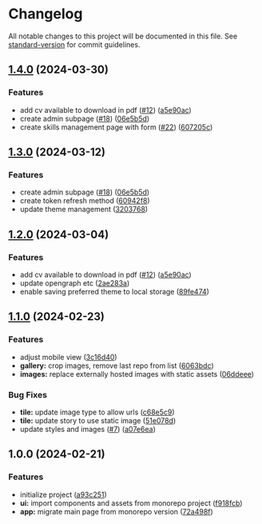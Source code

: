 # Changelog

All notable changes to this project will be documented in this file. See [standard-version](https://github.com/conventional-changelog/standard-version) for commit guidelines.

## [1.4.0](https://github.com/MCesarczyk/personal-homepage-2024/compare/v1.1.0...v1.4.0) (2024-03-30)

### Features

- add cv available to download in pdf ([#12](https://github.com/MCesarczyk/personal-homepage-2024/issues/12)) ([a5e90ac](https://github.com/MCesarczyk/personal-homepage-2024/commit/a5e90ac4197a013d6e346c2d58515fa0049a8396))
- create admin subpage ([#18](https://github.com/MCesarczyk/personal-homepage-2024/issues/18)) ([06e5b5d](https://github.com/MCesarczyk/personal-homepage-2024/commit/06e5b5dda790cb90d39677c6e34ad895be26f182))
- create skills management page with form ([#22](https://github.com/MCesarczyk/personal-homepage-2024/issues/22)) ([607205c](https://github.com/MCesarczyk/personal-homepage-2024/commit/607205c4c07c4ac2cbae13222adaa44db1af80ba))

## [1.3.0](https://github.com/MCesarczyk/personal-homepage-2024/compare/v1.1.0...v1.3.0) (2024-03-12)

### Features

- create admin subpage ([#18](https://github.com/MCesarczyk/personal-homepage-2024/issues/18)) ([06e5b5d](https://github.com/MCesarczyk/personal-homepage-2024/commit/06e5b5dda790cb90d39677c6e34ad895be26f182))
- create token refresh method ([60942f8](https://github.com/MCesarczyk/personal-homepage-2024/pull/18/commits/60942f8b0394431e00607aaede471dfd07ea1ca4))
- update theme management ([3203768](https://github.com/MCesarczyk/personal-homepage-2024/pull/18/commits/320376884176c7598ee6ed8a3b57c10b3cc7e7b2))

## [1.2.0](https://github.com/MCesarczyk/personal-homepage-2024/compare/v1.1.0...v1.2.0) (2024-03-04)

### Features

- add cv available to download in pdf ([#12](https://github.com/MCesarczyk/personal-homepage-2024/issues/12)) ([a5e90ac](https://github.com/MCesarczyk/personal-homepage-2024/commit/a5e90ac4197a013d6e346c2d58515fa0049a8396))
- update opengraph etc ([2ae283a](https://github.com/MCesarczyk/personal-homepage-2024/pull/15/commits/9d5e9f84b7019f687ceca0622341388e38a78153))
- enable saving preferred theme to local storage ([89fe474](https://github.com/MCesarczyk/personal-homepage-2024/pull/15/commits/89fe4742e24aa0aadb1b5d6fbc335d189dc9a6bb))

## [1.1.0](https://github.com/MCesarczyk/personal-homepage-2024/compare/v1.0.0...v1.1.0) (2024-02-23)

### Features

- adjust mobile view ([3c16d40](https://github.com/MCesarczyk/personal-homepage-2024/commit/3c16d40f21fecbd083778054867897d0e5423596))
- **gallery:** crop images, remove last repo from list ([6063bdc](https://github.com/MCesarczyk/personal-homepage-2024/commit/6063bdc991c017584625a1501cf1ab1ef2473f85))
- **images:** replace externally hosted images with static assets ([06ddeee](https://github.com/MCesarczyk/personal-homepage-2024/commit/06ddeee976f74edf085d9c77a4886128caa83402))

### Bug Fixes

- **tile:** update image type to allow urls ([c68e5c9](https://github.com/MCesarczyk/personal-homepage-2024/commit/c68e5c93850f8c73e1fb4aaad0cc5d7319ae796c))
- **tile:** update story to use static image ([51e078d](https://github.com/MCesarczyk/personal-homepage-2024/commit/51e078d4091d5b6b0edb184c3f0c87ec44e84a84))
- update styles and images ([#7](https://github.com/MCesarczyk/personal-homepage-2024/issues/7)) ([a07e6ea](https://github.com/MCesarczyk/personal-homepage-2024/commit/a07e6ea276664ac67d93750066b512f7523bf3db))

## 1.0.0 (2024-02-21)

### Features

- initialize project ([a93c251](https://github.com/MCesarczyk/personal-homepage-2024/commit/a93c25150552fc8a6f08fdc8a8430fafcb1001fc))
- **ui:** import components and assets from monorepo project ([f918fcb](https://github.com/MCesarczyk/personal-homepage-2024/commit/f918fcb908243030ccb5ec9cd4341cb9e1972155))
- **app:** migrate main page from monorepo version ([72a498f](https://github.com/MCesarczyk/personal-homepage-2024/commit/72a498f39e0b41868dd4460733b5683d0a5623c5))
